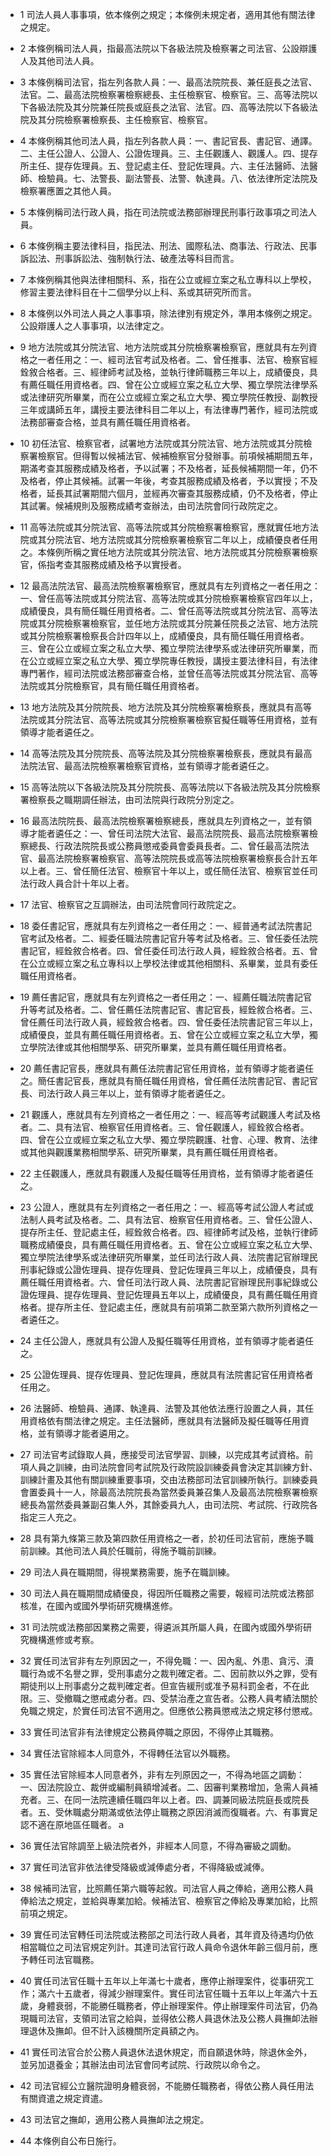 * 1 司法人員人事事項，依本條例之規定；本條例未規定者，適用其他有關法律之規定。

* 2 本條例稱司法人員，指最高法院以下各級法院及檢察署之司法官、公設辯護人及其他司法人員。

* 3 本條例稱司法官，指左列各款人員：一、最高法院院長、兼任庭長之法官、法官。二、最高法院檢察署檢察總長、主任檢察官、檢察官。三、高等法院以下各級法院及其分院兼任院長或庭長之法官、法官。四、高等法院以下各級法院及其分院檢察署檢察長、主任檢察官、檢察官。

* 4 本條例稱其他司法人員，指左列各款人員：一、書記官長、書記官、通譯。二、主任公證人、公證人、公證佐理員。三、主任觀護人、觀護人。四、提存所主任、提存佐理員。五、登記處主任、登記佐理員。六、主任法醫師、法醫師、檢驗員。七、法警長、副法警長、法警、執達員。八、依法律所定法院及檢察署應置之其他人員。

* 5 本條例稱司法行政人員，指在司法院或法務部辦理民刑事行政事項之司法人員。

* 6 本條例稱主要法律科目，指民法、刑法、國際私法、商事法、行政法、民事訴訟法、刑事訴訟法、強制執行法、破產法等科目而言。

* 7 本條例稱其他與法律相關科、系，指在公立或經立案之私立專科以上學校，修習主要法律科目在十二個學分以上科、系或其研究所而言。

* 8 本條例以外司法人員之人事事項，除法律別有規定外，準用本條例之規定。公設辯護人之人事事項，以法律定之。

* 9 地方法院或其分院法官、地方法院或其分院檢察署檢察官，應就具有左列資格之一者任用之：一、經司法官考試及格者。二、曾任推事、法官、檢察官經銓敘合格者。三、經律師考試及格，並執行律師職務三年以上，成績優良，具有薦任職任用資格者。四、曾在公立或經立案之私立大學、獨立學院法律學系或法律研究所畢業，而在公立或經立案之私立大學、獨立學院任教授、副教授三年或講師五年，講授主要法律科目二年以上，有法律專門著作，經司法院或法務部審查合格，並具有薦任職任用資格者。

* 10 初任法官、檢察官者，試署地方法院或其分院法官、地方法院或其分院檢察署檢察官。但得暫以候補法官、候補檢察官分發辦事。前項候補期間五年，期滿考查其服務成績及格者，予以試署；不及格者，延長候補期間一年，仍不及格者，停止其候補。試署一年後，考查其服務成績及格者，予以實授；不及格者，延長其試署期間六個月，並經再次審查其服務成績，仍不及格者，停止其試署。候補規則及服務成績考查辦法，由司法院會同行政院定之。

* 11 高等法院或其分院法官、高等法院或其分院檢察署檢察官，應就實任地方法院或其分院法官、地方法院或其分院檢察署檢察官二年以上，成績優良者任用之。本條例所稱之實任地方法院或其分院法官、地方法院或其分院檢察署檢察官，係指考查其服務成績及格予以實授者。

* 12 最高法院法官、最高法院檢察署檢察官，應就具有左列資格之一者任用之：一、曾任高等法院或其分院法官、高等法院或其分院檢察署檢察官四年以上，成績優良，具有簡任職任用資格者。二、曾任高等法院或其分院法官、高等法院或其分院檢察署檢察官，並任地方法院或其分院兼任院長之法官、地方法院或其分院檢察署檢察長合計四年以上，成績優良，具有簡任職任用資格者。三、曾在公立或經立案之私立大學、獨立學院法律學系或法律研究所畢業，而在公立或經立案之私立大學、獨立學院專任教授，講授主要法律科目，有法律專門著作，經司法院或法務部審查合格，並曾任高等法院或其分院法官、高等法院或其分院檢察官，具有簡任職任用資格者。

* 13 地方法院及其分院院長、地方法院及其分院檢察署檢察長，應就具有高等法院或其分院法官、高等法院或其分院檢察署檢察官擬任職等任用資格，並有領導才能者遴任之。

* 14 高等法院及其分院院長、高等法院及其分院檢察署檢察長，應就具有最高法院法官、最高法院檢察署檢察官資格，並有領導才能者遴任之。

* 15 高等法院以下各級法院及其分院院長、高等法院以下各級法院及其分院檢察署檢察長之職期調任辦法，由司法院與行政院分別定之。

* 16 最高法院院長、最高法院檢察署檢察總長，應就具左列資格之一，並有領導才能者遴任之：一、曾任司法院大法官、最高法院院長、最高法院檢察署檢察總長、行政法院院長或公務員懲戒委員會委員長者。二、曾任最高法院法官、最高法院檢察署檢察官、高等法院院長或高等法院檢察署檢察長合計五年以上者。三、曾任簡任法官、檢察官十年以上，或任簡任法官、檢察官並任司法行政人員合計十年以上者。

* 17 法官、檢察官之互調辦法，由司法院會同行政院定之。

* 18 委任書記官，應就具有左列資格之一者任用之：一、經普通考試法院書記官考試及格者。二、經委任職法院書記官升等考試及格者。三、曾任委任法院書記官，經銓敘合格者。四、曾任委任司法行政人員，經銓敘合格者。五、曾在公立或經立案之私立專科以上學校法律或其他相關科、系畢業，並具有委任職任用資格者。

* 19 薦任書記官，應就具有左列資格之一者任用之：一、經薦任職法院書記官升等考試及格者。二、曾任薦任法院書記官、書記官長，經銓敘合格者。三、曾任薦任司法行政人員，經銓敘合格者。四、曾任委任法院書記官三年以上，成績優良，並具有薦任職任用資格者。五、曾在公立或經立案之私立大學，獨立學院法律或其他相關學系、研究所畢業，並具有薦任職任用資格者。

* 20 薦任書記官長，應就具有薦任法院書記官任用資格，並有領導才能者遴任之。簡任書記官長，應就具有簡任職任用資格，曾任薦任法院書記官、書記官長、司法行政人員三年以上，並有領導才能者遴任之。

* 21 觀護人，應就具有左列資格之一者任用之：一、經高等考試觀護人考試及格者。二、具有法官、檢察官任用資格者。三、曾任觀護人，經銓敘合格者。四、曾在公立或經立案之私立大學、獨立學院觀護、社會、心理、教育、法律或其他與觀護業務相關學系、研究所畢業，具有薦任職任用資格者。

* 22 主任觀護人，應就具有觀護人及擬任職等任用資格，並有領導才能者遴任之。

* 23 公證人，應就具有左列資格之一者任用之：一、經高等考試公證人考試或法制人員考試及格者。二、具有法官、檢察官任用資格者。三、曾任公證人、提存所主任、登記處主任，經銓敘合格者。四、經律師考試及格，並執行律師職務成績優良，具有薦任職任用資格者。五、曾在公立或經立案之私立大學、獨立學院法律學系或法律研究所畢業，並任司法行政人員、法院書記官辦理民刑事紀錄或公證佐理員、提存佐理員、登記佐理員三年以上，成績優良，具有薦任職任用資格者。六、曾任司法行政人員、法院書記官辦理民刑事紀錄或公證佐理員、提存佐理員、登記佐理員五年以上，成績優良，具有薦任職任用資格者。提存所主任、登記處主任，應就具有前項第二款至第六款所列資格之一者遴任之。

* 24 主任公證人，應就具有公證人及擬任職等任用資格，並有領導才能者遴任之。

* 25 公證佐理員、提存佐理員、登記佐理員，應就具有法院書記官任用資格者任用之。

* 26 法醫師、檢驗員、通譯、執達員、法警及其他依法應行設置之人員，其任用資格依有關法律之規定。主任法醫師，應就具有法醫師及擬任職等任用資格，並有領導才能者遴用之。

* 27 司法官考試錄取人員，應接受司法官學習、訓練，以完成其考試資格。前項人員之訓練，由司法院會同考試院及行政院設訓練委員會決定其訓練方針、訓練計畫及其他有關訓練重要事項，交由法務部司法官訓練所執行。訓練委員會置委員十一人，除最高法院院長為當然委員兼召集人及最高法院檢察署檢察總長為當然委員兼副召集人外，其餘委員九人，由司法院、考試院、行政院各指定三人充之。

* 28 具有第九條第三款及第四款任用資格之一者，於初任司法官前，應施予職前訓練。其他司法人員於任職前，得施予職前訓練。

* 29 司法人員在職期間，得視業務需要，施予在職訓練。

* 30 司法人員在職期間成績優良，得因所任職務之需要，報經司法院或法務部核准，在國內或國外學術研究機構進修。

* 31 司法院或法務部因業務之需要，得遴派其所屬人員，在國內或國外學術研究機構進修或考察。

* 32 實任司法官非有左列原因之一，不得免職：一、因內亂、外患、貪污、瀆職行為或不名譽之罪，受刑事處分之裁判確定者。二、因前款以外之罪，受有期徒刑以上刑事處分之裁判確定者。但宣告緩刑或准予易科罰金者，不在此限。三、受撤職之懲戒處分者。四、受禁治產之宣告者。公務人員考績法關於免職之規定，於實任司法官不適用之。但應依公務員懲戒法之規定移付懲戒。

* 33 實任司法官非有法律規定公務員停職之原因，不得停止其職務。

* 34 實任法官除經本人同意外，不得轉任法官以外職務。

* 35 實任法官除經本人同意者外，非有左列原因之一，不得為地區之調動：一、因法院設立、裁併或編制員額增減者。二、因審判業務增加，急需人員補充者。三、在同一法院連續任職四年以上者。四、調兼同級法院庭長或院長者。五、受休職處分期滿或依法停止職務之原因消滅而復職者。六、有事實足認不適在原地區任職者。ａ

* 36 實任法官除調至上級法院者外，非經本人同意，不得為審級之調動。

* 37 實任司法官非依法律受降級或減俸處分者，不得降級或減俸。

* 38 候補司法官，比照薦任第六職等起敘。司法官人員之俸給，適用公務人員俸給法之規定，並給與專業加給。候補法官、檢察官之俸給及專業加給，比照前項之規定。

* 39 實任司法官轉任司法院或法務部之司法行政人員者，其年資及待遇均仍依相當職位之司法官規定列計。其達司法官行政人員命令退休年齡三個月前，應予轉任司法官職務。

* 40 實任司法官任職十五年以上年滿七十歲者，應停止辦理案件，從事研究工作；滿六十五歲者，得減少辦理案件。實任司法官任職十五年以上年滿六十五歲，身體衰弱，不能勝任職務者，停止辦理案件。停止辦理案件司法官，仍為現職司法官，支領司法官之給與，並得依公務人員退休法及公務人員撫卹法辦理退休及撫卹。但不計入該機關所定員額之內。

* 41 實任司法官合於公務人員退休法退休規定，而自願退休時，除退休金外，並另加退養金；其辦法由司法官會同考試院、行政院以命令之。

* 42 司法官經公立醫院證明身體衰弱，不能勝任職務者，得依公務人員任用法有關資遣之規定資遣。

* 43 司法官之撫卹，適用公務人員撫卹法之規定。

* 44 本條例自公布日施行。

